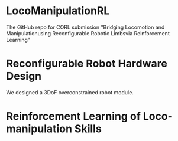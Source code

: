 # LocoManipulationRL
The GitHub repo for CORL submission "Bridging Locomotion and Manipulationusing Reconfigurable Robotic Limbsvia Reinforcement Learning"

# Reconfigurable Robot Hardware Design
We designed a 3DoF overconstrained robot module. 

# Reinforcement Learning of Loco-manipulation Skills

